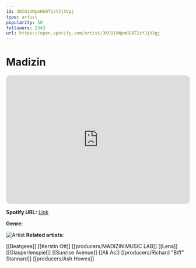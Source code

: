```yaml
---
id: 3KCO1VWpmHG0T2zYJjXVgj
type: artist
popularity: 50
followers: 2343
url: https://open.spotify.com/artist/3KCO1VWpmHG0T2zYJjXVgj
---
```

# Madizin

<iframe style="border-radius:12px" src="https://open.spotify.com/embed/artist/3KCO1VWpmHG0T2zYJjXVgj" width="100%" height="352" frameBorder="0" allowfullscreen="" allow="autoplay; clipboard-write; encrypted-media; fullscreen; picture-in-picture" loading="lazy"></iframe>

**Spotify URL:** [Link](https://open.spotify.com/artist/3KCO1VWpmHG0T2zYJjXVgj)

**Genre:** 

![Artist](https://i.scdn.co/image/ab67616d0000b273ebdfbceadaa5ca57ffc2ba7e)
**Related artists:**

[[Beatgees]]
[[Kerstin Ott]]
[[producers/MADIZIN MUSIC LAB]]
[[Lena]]
[[Glasperlenspiel]]
[[Sunrise Avenue]]
[[Ali As]]
[[producers/Richard "Biff" Stannard]]
[[producers/Ash Howes]]
